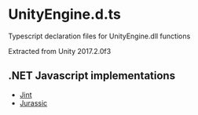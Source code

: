 # UnityEngine.d.ts
Typescript declaration files for UnityEngine.dll functions

Extracted from Unity 2017.2.0f3

## .NET Javascript implementations
* [Jint](https://github.com/sebastienros/jint)
* [Jurassic](https://github.com/paulbartrum/jurassic)
